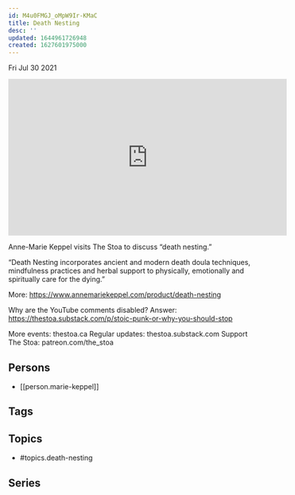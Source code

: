 ```yaml
---
id: M4u0FMGJ_oMpW9Ir-KMaC
title: Death Nesting
desc: ''
updated: 1644961726948
created: 1627601975000
---
```





Fri Jul 30 2021

<iframe width="560" height="315" src="https://www.youtube.com/embed/lsXCvI51LbY" title="Death Nesting w/ Anne-Marie Keppel" frameborder="0" allow="accelerometer; autoplay; clipboard-write; encrypted-media; gyroscope; picture-in-picture" allowfullscreen ></iframe>

Anne-Marie Keppel visits The Stoa to discuss “death nesting.”

“Death Nesting incorporates ancient and modern death doula techniques, mindfulness practices and herbal support to physically, emotionally and spiritually care for the dying.”

More: https://www.annemariekeppel.com/product/death-nesting

Why are the YouTube comments disabled? Answer: https://thestoa.substack.com/p/stoic-punk-or-why-you-should-stop

More events: thestoa.ca
Regular updates: thestoa.substack.com
Support The Stoa: patreon.com/the_stoa

## Persons

- [[person.marie-keppel]]

## Tags



## Topics

- #topics.death-nesting

## Series



